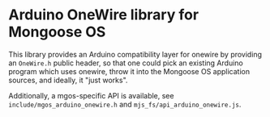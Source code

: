# Arduino OneWire library for Mongoose OS

This library provides an Arduino compatibility layer for onewire by providing
an `OneWire.h` public header, so that one could pick an existing Arduino
program which uses onewire, throw it into the Mongoose OS application sources,
and ideally, it "just works".

Additionally, a mgos-specific API is available, see
`include/mgos_arduino_onewire.h` and `mjs_fs/api_arduino_onewire.js`.
